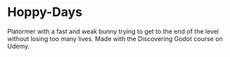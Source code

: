 # Hoppy-Days

Platormer with a fast and weak bunny trying to get to the end of the level without losing too many lives. Made with the Discovering Godot course on Udemy.
